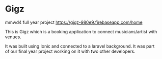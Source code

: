 # Gigz
mmwd4 full year project https://gigz-980e9.firebaseapp.com/home

This is Gigz which is a booking application to connect musicians/artist with venues.

It was built using Ionic and connected to a laravel background. It was part of our final year project working on it with two other developers.
